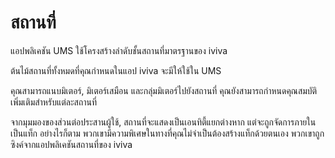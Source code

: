 # สถานที่

แอปพลิเคชัน UMS ใช้โครงสร้างลำดับชั้นสถานที่มาตรฐานของ iviva

ต้นไม้สถานที่ทั้งหมดที่คุณกำหนดในแอป iviva จะมีให้ใช้ใน UMS



คุณสามารถแนบมิเตอร์, มิเตอร์เสมือน และกลุ่มมิเตอร์ไปยังสถานที่ คุณยังสามารถกำหนดคุณสมบัติเพิ่มเติมสำหรับแต่ละสถานที่

จากมุมมองของส่วนต่อประสานผู้ใช้, สถานที่จะแสดงเป็นเอนทิตี้แยกต่างหาก แต่จะถูกจัดการภายในเป็นแท็ก อย่างไรก็ตาม พวกเขามีความพิเศษในทางที่คุณไม่จำเป็นต้องสร้างแท็กด้วยตนเอง พวกเขาถูกซิงค์จากแอปพลิเคชันสถานที่ของ iviva